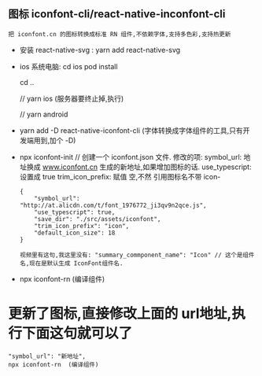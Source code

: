 ##  图标 iconfont-cli/react-native-inconfont-cli
    把 iconfont.cn 的图标转换成标准 RN 组件,不依赖字体,支持多色彩,支持热更新

  * 安装 react-native-svg :
    yarn add react-native-svg
  * ios 系统电脑: 
    cd ios
    pod install

    cd ..

    // yarn ios (服务器要终止掉,执行)

    // yarn android

  * yarn add -D react-native-iconfont-cli  (字体转换成字体组件的工具,只有开发端用到,加个 -D)
    
  * npx iconfont-init   // 创建一个 iconfont.json 文件.
		修改的项:
			symbol_url:  地址换成 www.iconfont.cn 生成的新地址,如果增加图标的话.
			use_typescript: 设置成 true
			trim_icon_prefix: 赋值 空,不然 引用图标名不带 icon-
			
        {
			"symbol_url": "http://at.alicdn.com/t/font_1976772_ji3qv9n2qce.js",
			"use_typescript": true,
			"save_dir": "./src/assets/iconfont",
			"trim_icon_prefix": "icon",
			"default_icon_size": 18
		}

        视频里有这句,我这里没有: "summary_commponent_name": "Icon" // 这个是组件名,现在是默认生成 IconFont组件名.
  * npx iconfont-rn  (编译组件)


#	更新了图标,直接修改上面的 url地址,执行下面这句就可以了
	"symbol_url": "新地址",	
    npx iconfont-rn  (编译组件)

